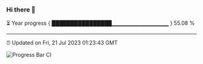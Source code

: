 ### Hi there 👋

⏳ Year progress { ████████████████▁▁▁▁▁▁▁▁▁▁▁▁▁▁ } 55.08 %

---

⏰ Updated on Fri, 21 Jul 2023 01:23:43 GMT

![Progress Bar CI](https://github.com/liununu/liununu/workflows/Progress%20Bar%20CI/badge.svg)
